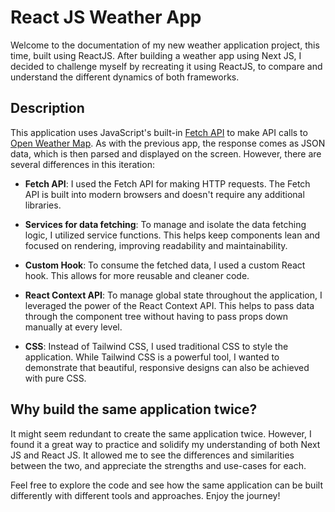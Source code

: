 # React JS Weather App

Welcome to the documentation of my new weather application project, this time, built using ReactJS. After building a weather app using Next JS, I decided to challenge myself by recreating it using ReactJS, to compare and understand the different dynamics of both frameworks.

## Description

This application uses JavaScript's built-in [Fetch API](https://developer.mozilla.org/en-US/docs/Web/API/Fetch_API) to make API calls to [Open Weather Map](https://openweathermap.org/). As with the previous app, the response comes as JSON data, which is then parsed and displayed on the screen. However, there are several differences in this iteration:

- **Fetch API**: I used the Fetch API for making HTTP requests. The Fetch API is built into modern browsers and doesn't require any additional libraries.

- **Services for data fetching**: To manage and isolate the data fetching logic, I utilized service functions. This helps keep components lean and focused on rendering, improving readability and maintainability.

- **Custom Hook**: To consume the fetched data, I used a custom React hook. This allows for more reusable and cleaner code.

- **React Context API**: To manage global state throughout the application, I leveraged the power of the React Context API. This helps to pass data through the component tree without having to pass props down manually at every level.

- **CSS**: Instead of Tailwind CSS, I used traditional CSS to style the application. While Tailwind CSS is a powerful tool, I wanted to demonstrate that beautiful, responsive designs can also be achieved with pure CSS.

## Why build the same application twice?

It might seem redundant to create the same application twice. However, I found it a great way to practice and solidify my understanding of both Next JS and React JS. It allowed me to see the differences and similarities between the two, and appreciate the strengths and use-cases for each.

Feel free to explore the code and see how the same application can be built differently with different tools and approaches. Enjoy the journey!
